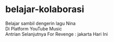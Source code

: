 # belajar-kolaborasi
Belajar sambil dengerin lagu Nina <br>
Di Platform YouTube Music <br>
Antrian Selanjutnya For Revenge : jakarta Hari Ini
